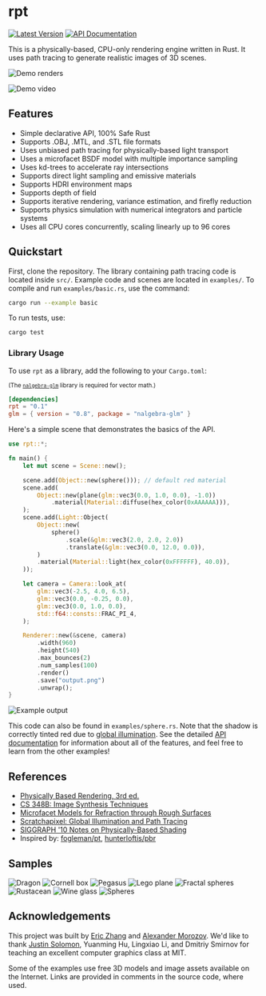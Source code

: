 # rpt

[![Latest Version](https://img.shields.io/crates/v/rpt.svg)](https://crates.io/crates/rpt)
[![API Documentation](https://docs.rs/rpt/badge.svg)](https://docs.rs/rpt)

This is a physically-based, CPU-only rendering engine written in Rust. It uses path tracing to generate realistic images of 3D scenes.

![Demo renders](https://i.imgur.com/3J6B3cx.jpg)

![Demo video](https://i.imgur.com/7sBfyJb.gif)

## Features

- Simple declarative API, 100% Safe Rust
- Supports .OBJ, .MTL, and .STL file formats
- Uses unbiased path tracing for physically-based light transport
- Uses a microfacet BSDF model with multiple importance sampling
- Uses kd-trees to accelerate ray intersections
- Supports direct light sampling and emissive materials
- Supports HDRI environment maps
- Supports depth of field
- Supports iterative rendering, variance estimation, and firefly reduction
- Supports physics simulation with numerical integrators and particle systems
- Uses all CPU cores concurrently, scaling linearly up to 96 cores

## Quickstart

First, clone the repository. The library containing path tracing code is located inside `src/`. Example code and scenes are located in `examples/`. To compile and run `examples/basic.rs`, use the command:

```bash
cargo run --example basic
```

To run tests, use:

```bash
cargo test
```

### Library Usage

To use `rpt` as a library, add the following to your `Cargo.toml`:

<sub>(The [`nalgebra-glm`](https://www.nalgebra.org/) library is required for vector math.)</sub>

```toml
[dependencies]
rpt = "0.1"
glm = { version = "0.8", package = "nalgebra-glm" }
```

Here's a simple scene that demonstrates the basics of the API.

```rust
use rpt::*;

fn main() {
    let mut scene = Scene::new();

    scene.add(Object::new(sphere())); // default red material
    scene.add(
        Object::new(plane(glm::vec3(0.0, 1.0, 0.0), -1.0))
            .material(Material::diffuse(hex_color(0xAAAAAA))),
    );
    scene.add(Light::Object(
        Object::new(
            sphere()
                .scale(&glm::vec3(2.0, 2.0, 2.0))
                .translate(&glm::vec3(0.0, 12.0, 0.0)),
        )
        .material(Material::light(hex_color(0xFFFFFF), 40.0)),
    ));

    let camera = Camera::look_at(
        glm::vec3(-2.5, 4.0, 6.5),
        glm::vec3(0.0, -0.25, 0.0),
        glm::vec3(0.0, 1.0, 0.0),
        std::f64::consts::FRAC_PI_4,
    );

    Renderer::new(&scene, camera)
        .width(960)
        .height(540)
        .max_bounces(2)
        .num_samples(100)
        .render()
        .save("output.png")
        .unwrap();
}
```

![Example output](https://i.imgur.com/RioQyXf.png)

This code can also be found in `examples/sphere.rs`. Note that the shadow is correctly tinted red due to [global illumination](https://en.wikipedia.org/wiki/Global_illumination). See the detailed [API documentation](https://docs.rs/rpt) for information about all of the features, and feel free to learn from the other examples!

## References

- [Physically Based Rendering, 3rd ed.](http://www.pbr-book.org/)
- [CS 348B: Image Synthesis Techniques](https://graphics.stanford.edu/courses/cs348b/)
- [Microfacet Models for Refraction through Rough Surfaces](https://www.graphics.cornell.edu/~bjw/microfacetbsdf.pdf)
- [Scratchapixel: Global Illumination and Path Tracing](https://www.scratchapixel.com/lessons/3d-basic-rendering/global-illumination-path-tracing)
- [SIGGRAPH '10 Notes on Physically-Based Shading](https://renderwonk.com/publications/s2010-shading-course/hoffman/s2010_physically_based_shading_hoffman_a_notes.pdf)
- Inspired by: [fogleman/pt](https://github.com/fogleman/pt), [hunterloftis/pbr](https://github.com/hunterloftis/pbr)

## Samples

![Dragon](https://i.imgur.com/UEWtPDi.png)
![Cornell box](https://i.imgur.com/K7H8rz4.png)
![Pegasus](https://i.imgur.com/sBKAboG.png)
![Lego plane](https://i.imgur.com/BMVCnZ7.png)
![Fractal spheres](https://i.imgur.com/4aO9A2o.png)
![Rustacean](https://i.imgur.com/zZgl7jE.png)
![Wine glass](https://i.imgur.com/8EAmwuq.png)
![Spheres](https://i.imgur.com/jyNpLN5.png)

## Acknowledgements

This project was built by [Eric Zhang](https://github.com/ekzhang) and [Alexander Morozov](https://github.com/scanhex). We'd like to thank [Justin Solomon](https://people.csail.mit.edu/jsolomon/), Yuanming Hu, Lingxiao Li, and Dmitriy Smirnov for teaching an excellent computer graphics class at MIT.

Some of the examples use free 3D models and image assets available on the Internet. Links are provided in comments in the source code, where used.
